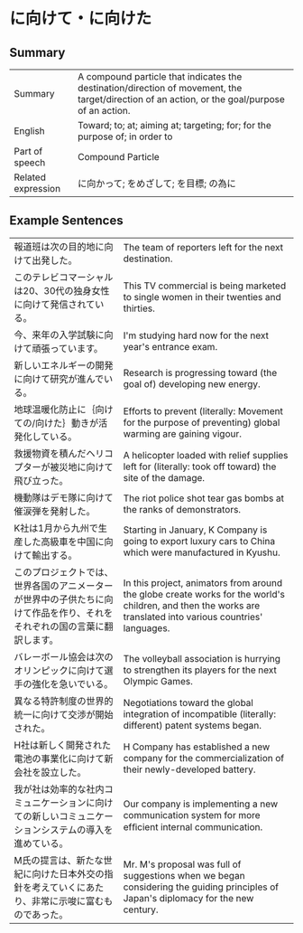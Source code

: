 # に向けて・に向けた

## Summary

<table><tr>   <td>Summary</td>   <td>A compound particle that indicates the destination/direction of movement, the target/direction of an action, or the goal/purpose of an action.</td></tr><tr>   <td>English</td>   <td>Toward; to; at; aiming at; targeting; for; for the purpose of; in order to</td></tr><tr>   <td>Part of speech</td>   <td>Compound Particle</td></tr><tr>   <td>Related expression</td>   <td>に向かって; をめざして; を目標; の為に</td></tr></table>

## Example Sentences

<table><tr>   <td>報道班は次の目的地に向けて出発した。</td>   <td>The team of reporters left for the next destination.</td></tr><tr>   <td>このテレビコマーシャルは20、30代の独身女性に向けて発信されている。</td>   <td>This TV commercial is being marketed to single women in their twenties and thirties.</td></tr><tr>   <td>今、来年の入学試験に向けて頑張っています。</td>   <td>I'm studying hard now for the next year's entrance exam.</td></tr><tr>   <td>新しいエネルギーの開発に向けて研究が進んでいる。</td>   <td>Research is progressing toward (the goal of) developing new energy.</td></tr><tr>   <td>地球温暖化防止に｛向けての/向けた｝動きが活発化している。</td>   <td>Efforts to prevent (literally: Movement for the purpose of preventing) global warming are gaining vigour.</td></tr><tr>   <td>救援物資を積んだヘリコプターが被災地に向けて飛び立った。</td>   <td>A helicopter loaded with relief supplies left for (literally: took off toward) the site of the damage.</td></tr><tr>   <td>機動隊はデモ隊に向けて催涙弾を発射した。</td>   <td>The riot police shot tear gas bombs at the ranks of demonstrators.</td></tr><tr>   <td>K社は1月から九州で生産した高級車を中国に向けて輸出する。</td>   <td>Starting in January, K Company is going to export luxury cars to China which were manufactured in Kyushu.</td></tr><tr>   <td>このプロジェクトでは、世界各国のアニメーターが世界中の子供たちに向けて作品を作り、それをそれぞれの国の言葉に翻訳します。</td>   <td>In this project, animators from around the globe create works for the world's children, and then the works are translated into various countries' languages.</td></tr><tr>   <td>バレーボール協会は次のオリンピックに向けて選手の強化を急いでいる。</td>   <td>The volleyball association is hurrying to strengthen its players for the next Olympic Games.</td></tr><tr>   <td>異なる特許制度の世界的統一に向けて交渉が開始された。</td>   <td>Negotiations toward the global integration of incompatible (literally: different) patent systems began.</td></tr><tr>   <td>H社は新しく開発された電池の事業化に向けて新会社を設立した。</td>   <td>H Company has established a new company for the commercialization of their newly-developed battery.</td></tr><tr>   <td>我が社は効率的な社内コミュニケーションに向けての新しいコミュニケーションシステムの導入を進めている。</td>   <td>Our company is implementing a new communication system for more efﬁcient internal communication.</td></tr><tr>   <td>M氏の提言は、新たな世紀に向けた日本外交の指針を考えていくにあたり、非常に示唆に富むものであった。</td>   <td>Mr. M's proposal was full of suggestions when we began considering the guiding principles of Japan's diplomacy for the new century.</td></tr></table>

